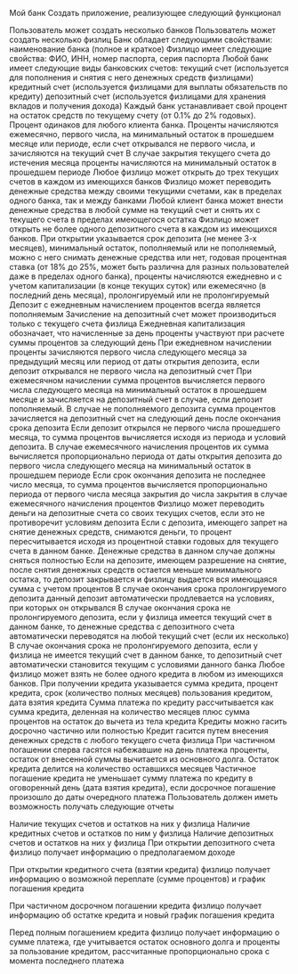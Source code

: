 Мой банк
Создать приложение, реализующее следующий функционал

Пользователь может создать несколько банков
Пользователь может создать несколько физлиц
Банк обладает следующими свойствами: наименование банка (полное и краткое)
Физлицо имеет следующие свойства: ФИО, ИНН, номер паспорта, серия паспорта
Любой банк имеет следующие виды банковских счетов:
текущий счет (используется для пополнения и снятия с него денежных средств физлицами)
кредитный счет (используется физлицами для выплаты обязательств по кредиту)
депозитный счет (используется физлицами для хранения вкладов и получения дохода)
Каждый банк устанавливает свой процент на остаток средств по текущему счету (от 0.1% до 2% годовых). Процент одинаков для любого клиента банка. Проценты начисляются ежемесячно, первого числа, на минимальный остаток в прошедшем месяце или периоде, если счет открывался не первого числа, и зачисляются на текущий счет
В случае закрытия текущего счета до истечения месяца проценты начисляются на минимальный остаток в прошедшем периоде
Любое физлицо может открыть до трех текущих счетов в каждом из имеющихся банков
Физлицо может переводить денежные средства между своими текущими счетами, как в пределах одного банка, так и между банками
Любой клиент банка может внести денежные средства в любой сумме на текущий счет и снять их с текущего счета в пределах имеющегося остатка
Физлицо может открыть не более одного депозитного счета в каждом из имеющихся банков. При открытии указывается срок депозита (не менее 3-х месяцев), минимальный остаток, пополняемый или не пополняемый, можно с него снимать денежные средства или нет, годовая процентная ставка (от 18% до 25%, может быть различна для разных пользователей даже в пределах одного банка), проценты начисляются ежедневно и с учетом капитализации (в конце текущих суток) или ежемесячно (в последний день месяца), пролонгируемый или не пролонгируемый
Депозит с ежедневным начислением процентов всегда является пополняемым
Зачисление на депозитный счет может производиться только с текущего счета физлица
Ежедневная капитализация обозначает, что начисленные за день проценты участвуют при расчете суммы процентов за следующий день
При ежедневном начислении проценты зачисляются первого числа следующего месяца за предыдущий месяц или период от даты открытия депозита, если депозит открывался не первого числа на депозитный счет
При ежемесячном начислении сумма процентов вычисляется первого числа следующего месяца на минимальный остаток в прошедшем месяце и зачисляется на депозитный счет в случае, если депозит пополняемый. В случае не пополняемого депозита сумма процентов зачисляется на депозитный счет на следующий день после окончания срока депозита
Если депозит открылся не первого числа прошедшего месяца, то сумма процентов вычисляется исходя из периода и условий депозита. В случае ежемесячного начисления процентов их сумма вычисляется пропорционально периода от даты открытия депозита до первого числа следующего месяца на минимальный остаток в прошедшем периоде
Если срок окончания депозита не последнее число месяца, то сумма процентов вычисляется пропорционально периода от первого числа месяца закрытия до числа закрытия в случае ежемесячного начисления процентов
Физлицо может переводить деньги на депозитные счета со своих текущих счетов, если это не противоречит условиям депозита
Если с депозита, имеющего запрет на снятие денежных средств, снимаются деньги, то процент пересчитывается исходя из процентной ставки годовых для текущего счета в данном банке. Денежные средства в данном случае должны сняться полностью
Если на депозите, имеющем разрешение на снятие, после снятия денежных средств остается меньше минимального остатка, то депозит закрывается и физлицу выдается вся имеющаяся сумма с учетом процентов
В случае окончания срока пролонгируемого депозита данный депозит автоматически продлевается на условиях, при которых он открывался
В случае окончания срока не пролонгируемого депозита, если у физлица имеется текущий счет в данном банке, то денежные средства с депозитного счета автоматически переводятся на любой текущий счет (если их несколько)
В случае окончания срока не пролонгируемого депозита, если у физлица не имеется текущий счет в данном банке, то депозитный счет автоматически становится текущим с условиями данного банка
Любое физлицо может взять не более одного кредита в любом из имеющихся банков. При получении кредита указывается сумма кредита, процент кредита, срок (количество полных месяцев) пользования кредитом, дата взятия кредита
Сумма платежа по кредиту рассчитывается как сумма кредита, деленная на количество месяцев плюс сумма процентов на остаток до вычета из тела кредита
Кредиты можно гасить досрочно частично или полностью
Кредит гасится путем внесения денежных средств с любого текущего счета физлица
При частичном погашении сперва гасятся набежавшие на день платежа проценты, остаток от внесенной суммы вычитается из основного долга. Остаток кредита делится на количество оставшихся месяцев
Частичное погашение кредита не уменьшает сумму платежа по кредиту в оговоренный день (дата взятия кредита), если досрочное погашение произошло до даты очередного платежа
Пользователь должен иметь возможность получать следующие отчеты

Наличие текущих счетов и остатков на них у физлица
Наличие кредитных счетов и остатков по ним у физлица
Наличие депозитных счетов и остатков на них у физлица
При открытии депозитного счета физлицо получает информацию о предполагаемом доходе

При открытии кредитного счета (взятии кредита) физлицо получает информацию о возможной переплате (сумме процентов) и график погашения кредита

При частичном досрочном погашении кредита физлицо получает информацию об остатке кредита и новый график погашения кредита

Перед полным погашением кредита физлицо получает информацию о сумме платежа, где учитывается остаток основного долга и проценты за пользование кредитом, рассчитанные пропорционально срока с момента последнего платежа
